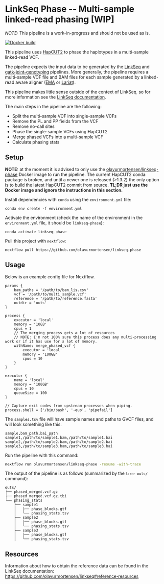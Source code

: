 # LinkSeq Phase -- Multi-sample linked-read phasing [WIP]

*NOTE:* This pipeline is a work-in-progress and should not be used as is.

[![Docker build](https://img.shields.io/badge/Docker%20build-Available-informational)](https://hub.docker.com/repository/docker/olavurmortensen/linkseq-phase)

This pipeline uses [HapCUT2](https://github.com/vibansal/HapCUT2) to phase the haplotypes in a multi-sample linked-read VCF.

The pipeline expects the input data to be generated by the [LinkSeq](https://github.com/olavurmortensen/linkseq) and [gatk-joint-genotyping](https://github.com/olavurmortensen/gatk-joint-genotyping) pipelines. More generally, the pipeline requires a multi-sample VCF file and BAM files for each sample generated by a linked-read aware aligner ([EMA](https://github.com/arshajii/ema/) or [Lariat](https://support.10xgenomics.com/genome-exome/software/pipelines/latest/what-is-long-ranger)).

This pipeline makes little sense outside of the context of LinkSeq, so for more information see the [LinkSeq documentation](https://github.com/olavurmortensen/linkseq).

The main steps in the pipeline are the following:

* Split the multi-sample VCF into single-sample VCFs
* Remove the PL and PP fields from the VCF
* Remove no-call sites
* Phase the single-sample VCFs using HapCUT2
* Merge phased VCFs into a multi-sample VCF
* Calculate phasing stats

## Setup

**NOTE:** at the moment it is advised to only use the [olavurmortensen/linkseq-phase](https://hub.docker.com/repository/docker/olavurmortensen/linkseq-phase) Docker image to run the pipeline. The current HapCUT2 conda package is broken, and until a newer one is released (>1.3.2) the only option is to build the latest HapCUT2 commit from source. **TL;DR just use the Docker image and ignore the instructions in this section**.

Install dependencies with `conda` using the `environment.yml` file:

```
conda env create -f environment.yml
```

Activate the environment (check the name of the environment in the `environment.yml` file, it should be `linkseq-phase`):

```
conda activate linkseq-phase
```

Pull this project with `nextflow`:

```
nextflow pull https://github.com/olavurmortensen/linkseq-phase
```

## Usage


Below is an example config file for Nextflow.

```nextflow
params {
    bam_paths = '/path/to/bam_lis.csv'
    vcf = '/path/to/multi_sample.vcf'
    reference = '/path/to/reference.fasta'
    outdir = 'outs'
}

process {
    executor = 'local'
    memory = '10GB'
    cpus = 1
    // The merging process gets a lot of resources
    // NOTE: I'm not 100% sure this process does any multi-processing work or if it has use for a lot of memory.
    withName: merge_phased_vcf {
        executor = 'local'
        memory = '100GB'
        cpus = 10
    }
}

executor {
    name = 'local'
    memory = '100GB'
    cpus = 10
    queueSize = 100
}

// Capture exit codes from upstream processes when piping.
process.shell = ['/bin/bash', '-euo', 'pipefail']
```

The `samples.tsv` file will have sample names and paths to GVCF files, and will look something like this:

```csv
sample,bam_path,bai_path
sample1,/path/to/sample1.bam,/path/to/sample1.bai
sample2,/path/to/sample2.bam,/path/to/sample2.bai
sample3,/path/to/sample3.bam,/path/to/sample3.bai
```

Run the pipeline with this command:

```bash
nextflow run olavurmortensen/linkseq-phase -resume -with-trace
```

The output of the pipeline is as follows (summarized by the `tree outs/` command):

```
outs/
├── phased_merged.vcf.gz
├── phased_merged.vcf.gz.tbi
└── phasing_stats
    ├── sample1
    │   ├── phase_blocks.gtf
    │   └── phasing_stats.tsv
    ├── sample2
    │   ├── phase_blocks.gtf
    │   └── phasing_stats.tsv
    ├── sample3
    │   ├── phase_blocks.gtf
    │   └── phasing_stats.tsv
```

## Resources

Information about how to obtain the reference data can be found in the LinkSeq documentation: https://github.com/olavurmortensen/linkseq#reference-resources

